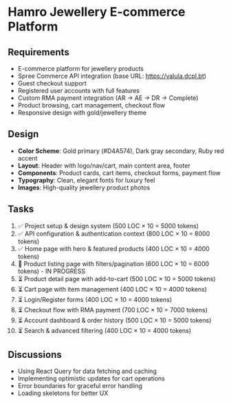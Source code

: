
# Hamro Jewellery E-commerce Platform

## Requirements
- E-commerce platform for jewellery products
- Spree Commerce API integration (base URL: https://yalula.dcpl.bt)
- Guest checkout support
- Registered user accounts with full features
- Custom RMA payment integration (AR → AE → DR → Complete)
- Product browsing, cart management, checkout flow
- Responsive design with gold/jewellery theme

## Design
- **Color Scheme**: Gold primary (#D4A574), Dark gray secondary, Ruby red accent
- **Layout**: Header with logo/nav/cart, main content area, footer
- **Components**: Product cards, cart items, checkout forms, payment flow
- **Typography**: Clean, elegant fonts for luxury feel
- **Images**: High-quality jewellery product photos

## Tasks
1. ✅ Project setup & design system (500 LOC × 10 = 5000 tokens)
2. ✅ API configuration & authentication context (800 LOC × 10 = 8000 tokens)
3. ✅ Home page with hero & featured products (400 LOC × 10 = 4000 tokens)
4. 🔄 Product listing page with filters/pagination (600 LOC × 10 = 6000 tokens) - IN PROGRESS
5. ⏳ Product detail page with add-to-cart (500 LOC × 10 = 5000 tokens)
6. ⏳ Cart page with item management (400 LOC × 10 = 4000 tokens)
7. ⏳ Login/Register forms (400 LOC × 10 = 4000 tokens)
8. ⏳ Checkout flow with RMA payment (700 LOC × 10 = 7000 tokens)
9. ⏳ Account dashboard & order history (500 LOC × 10 = 5000 tokens)
10. ⏳ Search & advanced filtering (400 LOC × 10 = 4000 tokens)

## Discussions
- Using React Query for data fetching and caching
- Implementing optimistic updates for cart operations
- Error boundaries for graceful error handling
- Loading skeletons for better UX